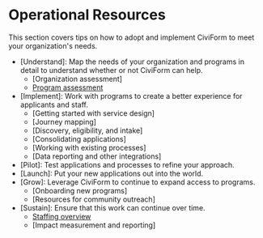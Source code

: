 # Operational Resources

This section covers tips on how to adopt and implement CiviForm to meet your organization's needs. 

* [Understand]: Map the needs of your organization and programs in detail to understand whether or not CiviForm can help.
  * [Organization assessment]
  * [Program assessment](program-assessment.md)
* [Implement]: Work with programs to create a better experience for applicants and staff.
  * [Getting started with service design]
  * [Journey mapping]
  * [Discovery, eligibility, and intake]
  * [Consolidating applications]
  * [Working with existing processes]
  * [Data reporting and other integrations]
* [Pilot]: Test applications and processes to refine your approach.
* [Launch]: Put your new applications out into the world.
* [Grow]: Leverage CiviForm to continue to expand access to programs.
  * [Onboarding new programs] 
  * [Resources for community outreach]
* [Sustain]: Ensure that this work can continue over time.
  * [Staffing overview](civic-entity-staffing-overview.md)
  * [Impact measurement and reporting]
